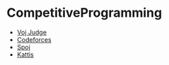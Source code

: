 # CompetitiveProgramming
- [Voj Judge](https://oj.vnoi.info/)
- [Codeforces](http://codeforces.com/)
- [Spoj](https://spoj.com/)
- [Kattis](https://open.kattis.com/)
